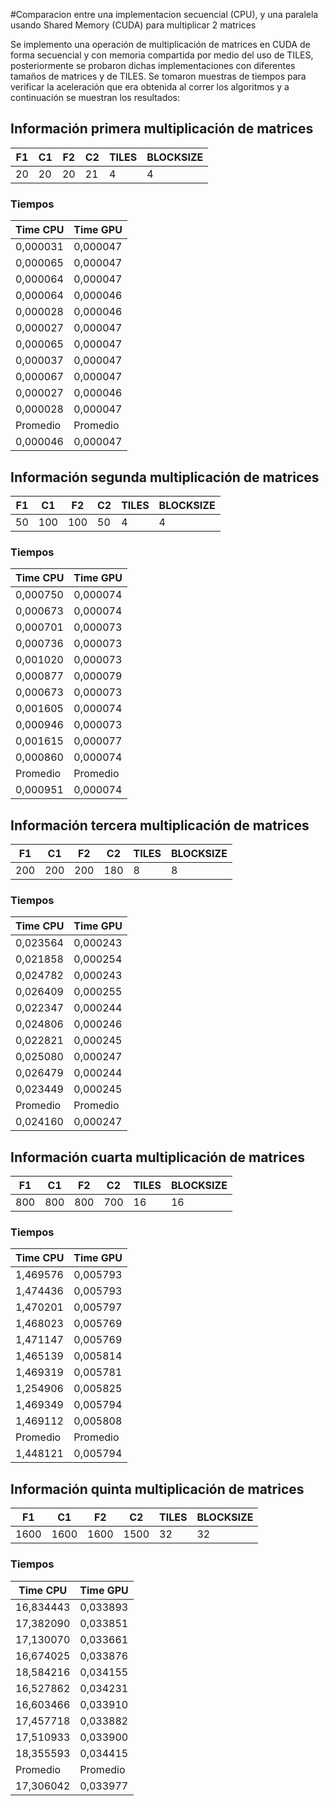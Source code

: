 #Comparacion entre una implementacion secuencial (CPU), y una paralela usando Shared Memory (CUDA) para multiplicar 2 matrices

Se implemento una operación de multiplicación de matrices en CUDA de forma secuencial y con memoria compartida por medio del uso de TILES, 
posteriormente se probaron dichas implementaciones con diferentes tamaños de matrices y de TILES. Se tomaron muestras de tiempos para verificar la aceleración 
que era obtenida al correr los algoritmos y a continuación se muestran los resultados:

## Información primera multiplicación de matrices 

| F1 | C1 | F2 | C2 | TILES | BLOCKSIZE |
|----|----|----|----|-------|-----------|
| 20 | 20 | 20 | 21 |   4   |     4     |

### Tiempos

|Time CPU|Time GPU|
|--------|--------|
|0,000031|0,000047|
|0,000065|0,000047|
|0,000064|0,000047|
|0,000064|0,000046|
|0,000028|0,000046|
|0,000027|0,000047|
|0,000065|0,000047|
|0,000037|0,000047|
|0,000067|0,000047|
|0,000027|0,000046|
|0,000028|0,000047|
|Promedio|Promedio|
|0,000046|0,000047|

## Información segunda multiplicación de matrices 

| F1 | C1 | F2 | C2 | TILES | BLOCKSIZE |
|----|----|----|----|-------|-----------|
| 50 | 100 | 100 | 50 |   4   |     4     |

### Tiempos

|Time CPU|Time GPU|
|--------|--------|
|0,000750|0,000074|
|0,000673|0,000074|
|0,000701|0,000073|
|0,000736|0,000073|
|0,001020|0,000073|
|0,000877|0,000079|
|0,000673|0,000073|
|0,001605|0,000074|
|0,000946|0,000073|
|0,001615|0,000077|
|0,000860|0,000074|
|Promedio|Promedio|
|0,000951|0,000074|

## Información tercera multiplicación de matrices 

| F1 | C1 | F2 | C2 | TILES | BLOCKSIZE |
|----|----|----|----|-------|-----------|
|200 |200 |200 |180 |   8   |     8     |

### Tiempos

|Time CPU|Time GPU|
|--------|--------|
|0,023564|0,000243|
|0,021858|0,000254|
|0,024782|0,000243|
|0,026409|0,000255|
|0,022347|0,000244|
|0,024806|0,000246|
|0,022821|0,000245|
|0,025080|0,000247|
|0,026479|0,000244|
|0,023449|0,000245|
|Promedio|Promedio|
|0,024160|0,000247|

## Información cuarta multiplicación de matrices 

| F1 | C1 | F2 | C2 | TILES | BLOCKSIZE |
|----|----|----|----|-------|-----------|
|800 |800 |800 |700 |   16  |     16    |

### Tiempos

|Time CPU|Time GPU|
|--------|--------|
|1,469576|0,005793|
|1,474436|0,005793|
|1,470201|0,005797|
|1,468023|0,005769|
|1,471147|0,005769|
|1,465139|0,005814|
|1,469319|0,005781|
|1,254906|0,005825|
|1,469349|0,005794|
|1,469112|0,005808|
|Promedio|Promedio|
|1,448121|0,005794|

## Información quinta multiplicación de matrices 

| F1 | C1 | F2 | C2 | TILES | BLOCKSIZE |
|----|----|----|----|-------|-----------|
|1600|1600|1600|1500|   32  |     32    |

### Tiempos

|Time CPU	|Time GPU|
|--------|---------|
|16,834443|0,033893|
|17,382090|0,033851|
|17,130070|0,033661|
|16,674025|0,033876|
|18,584216|0,034155|
|16,527862|0,034231|
|16,603466|0,033910|
|17,457718|0,033882|
|17,510933|0,033900|
|18,355593|0,034415|
|Promedio |Promedio|
|17,306042|0,033977|





